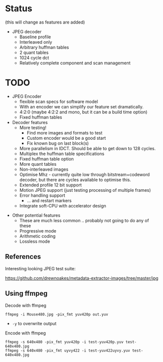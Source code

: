 # Status

(this will change as features are added)

* JPEG decoder
  - Baseline profile
  - Interleaved only
  - Arbitrary huffman tables
  - 2 quant tables
  - 1024 cycle dct
  - Relatively complete component and scan management

# TODO 

* JPEG Encoder
  - flexible scan specs for software model
  - With an encoder we can simplify our feature set dramatically.
  - 4:2:0 (maybe 4:2:2 and mono, but it can be a build time option)
  - Fixed huffman tables
* Decoder features
  - More testing!
    - Find more images and formats to test
    - Custom encoder would be a good start
    - Fix known bug on last block(s)
  - More parallelism in IDCT.  Should be able to get down to 128 cycles.
  - Multiplex the huffman table specifications
  - Fixed huffman table option
  - More quant tables
  - Non-interleaved images
  - Optimise Mhz - currently quite low through bitstream+codeword decoder, but
    there are cycles available to optimise this.
  - Extended profile 12 bit support
  - Motion JPEG support (just testing processing of multiple frames)
  - Error handling support
    - ... and restart markers
  - Integrate soft-CPU with accelerator design
- Other potential features
  - These are much less common .. probably not going to do any of these
  - Progressive mode
  - Arithmetic coding
  - Lossless mode

## References

Interesting looking JPEG test suite:

https://github.com/drewnoakes/metadata-extractor-images/tree/master/jpg

## Using ffmpeg

Decode with ffmpeg

```
ffmpeg -i Mouse480.jpg -pix_fmt yuv420p out.yuv
```

- `-y` to overwrite output 

Encode with ffmpeg

```
ffmpeg -s 640x480 -pix_fmt yuv420p -i test-yuv420p.yuv test-640x480.jpg
ffmpeg -s 640x480 -pix_fmt uyvy422 -i test-yuv422uyvy.yuv test-640x480.jpg
```